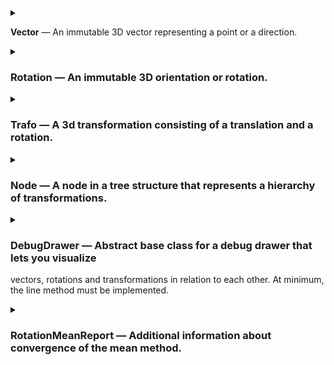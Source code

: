 
<details>
<summary>

__Vector__ — An immutable 3D vector representing a point or a direction.

</summary>


<details>
<summary>
  
__zero__ — Create a zero vector.

</summary>

```py
zero() -> 'Vector'
```

</details>


<details>
<summary>ex — Create a unit vector in x-direction.</summary>

```py
ex() -> 'Vector'
```

</details>


<details>
<summary>ey — Create a unit vector in y-direction.</summary>

```py
ey() -> 'Vector'
```

</details>


<details>
<summary>ez — Create a unit vector in z-direction.</summary>

```py
ez() -> 'Vector'
```

</details>


<details>
<summary>rand_box — Create a random vector with uniform distribution within a box.</summary>

```py
rand_box(min: Sequence[float] = (0.0, 0.0, 0.0), max: Sequence[float] = (1.0, 1.0, 1.0), generator: random.Random = <module 'random' from '/usr/lib/python3.12/random.py'>) -> 'Vector'
```

</details>


<details>
<summary>rand_sphere — Create a random vector with uniform distribution on or in a sphere.</summary>

```py
rand_sphere(radius: float = 1.0, center: Optional[ForwardRef('Vector')] = None, fill: bool = False, generator: random.Random = <module 'random' from '/usr/lib/python3.12/random.py'>) -> 'Vector'
```

</details>


<details>
<summary>__eq__ — Check equality with another vector; true if all elements are equal.</summary>

```py
__eq__(self, other: object) -> bool
```

</details>


<details>
<summary>__ne__ — Check inequality with another vector; true if any element is unequal.</summary>

```py
__ne__(self, other: object) -> bool
```

</details>


<details>
<summary>__add__ — Add another vector element-wise.
Note that this violates LSP for tuples which are expected to concatenate instead.</summary>

```py
__add__(self, other: 'Vector') -> 'Vector'
```

</details>


<details>
<summary>__neg__ — Return the negated vector.</summary>

```py
__neg__(self) -> 'Vector'
```

</details>


<details>
<summary>__sub__ — Subtract another vector.</summary>

```py
__sub__(self, other: 'Vector') -> 'Vector'
```

</details>


<details>
<summary>__mul__ — Multiply by a scalar element-wise.
Note that this violates LSP for tuples which are expected to repeat instead.</summary>

```py
__mul__(self, scalar: float) -> 'Vector'
```

</details>


<details>
<summary>__rmul__ — Multiply by a scalar element-wise.
Note that this violates LSP for tuples which are expected to repeat instead.</summary>

```py
__rmul__(self, scalar: float) -> 'Vector'
```

</details>


<details>
<summary>__truediv__ — Divide by a scalar element-wise.</summary>

```py
__truediv__(self, scalar: float) -> 'Vector'
```

</details>


<details>
<summary>dot — Calculate the dot product with another vector.</summary>

```py
dot(self, other: 'Vector') -> float
```

</details>


<details>
<summary>cross — Calculate the cross product with another vector.</summary>

```py
cross(self, other: 'Vector') -> 'Vector'
```

</details>


<details>
<summary>norm — Calculate the Euclidean norm (length) of the vector.</summary>

```py
norm(self) -> float
```

</details>


<details>
<summary>length — Calculate the length (Euclidean norm) of the vector.</summary>

```py
length(self) -> float
```

</details>


<details>
<summary>normalized — Return a normalized (unit) vector with the same direction; raises when called on a zero vector.</summary>

```py
normalized(self) -> 'Vector'
```

</details>


<details>
<summary>perp — Calculate a vector perpendicular to this vector;
if other is given, the result is perpendicular to both.
Raises when called on a zero vector or when the vectors are parallel.</summary>

```py
perp(self, other: Optional[ForwardRef('Vector')] = None) -> 'Vector'
```

</details>


<details>
<summary>make_basis — Create an orthonormal basis from two vectors;
the direction of the first vector is preserved,
the second is made perpendicular to the first,
the third is perpendicular to the first two.
Raises when called on a zero vector or when the vectors are parallel.</summary>

```py
make_basis(v1: 'Vector', v2: 'Vector') -> Tuple[ForwardRef('Vector'), ForwardRef('Vector'), ForwardRef('Vector')]
```

</details>


<details>
<summary>distance_to — Calculate the Euclidean distance to another vector.</summary>

```py
distance_to(self, other: 'Vector') -> float
```

</details>


<details>
<summary>angle_to — Calculate the angle to another vector.</summary>

```py
angle_to(self, other: 'Vector') -> float
```

</details>


<details>
<summary>lerp — Linearly interpolate between two vectors.</summary>

```py
lerp(self, other: 'Vector', f: float) -> 'Vector'
```

</details>


<details>
<summary>mean — Calculate the weighted mean of a sequence of vectors.
Raises when called with an empty sequence or when the sum of weights is zero.</summary>

```py
mean(vectors: Iterable[ForwardRef('Vector')], weights: Optional[Iterable[float]] = None) -> 'Vector'
```

</details>


<details>
<summary>__str__ — Return a string representation of the vector.</summary>

```py
__str__(self) -> str
```

</details>


<details>
<summary>__format__ — Return a formatted string representation of the vector;
the format_spec is applied to each element.</summary>

```py
__format__(self, format_spec: str) -> str
```

</details>


<details>
<summary>__repr__ — Return an eval-able string representation of the vector.</summary>

```py
__repr__(self) -> str
```

</details>

</details>



<details>
<summary>

### Rotation — An immutable 3D orientation or rotation.

</summary>


<details>
<summary>__setattr__ — (no docstring)</summary>

```py
__setattr__(self, name: str, value: float) -> None
```

</details>


<details>
<summary>__delattr__ — (no docstring)</summary>

```py
__delattr__(self, name: str) -> None
```

</details>


<details>
<summary>__new__ — Construct a rotation from quaternion components without normalization,
intended only for use in classmethods. Use from_quat instead.</summary>

```py
__new__(cls: Type[~_T], *, x: float = 0.0, y: float = 0.0, z: float = 0.0, w: float = 1.0) -> ~_T
```

</details>


<details>
<summary>__init__ — Create the identity rotation.</summary>

```py
__init__(self) -> None
```

</details>


<details>
<summary>identity — Create the identity rotation while being extra explicit about it.</summary>

```py
identity() -> 'Rotation'
```

</details>


<details>
<summary>x — Create a rotation about the x-axis.</summary>

```py
x(angle: float) -> 'Rotation'
```

</details>


<details>
<summary>y — Create a rotation about the y-axis.</summary>

```py
y(angle: float) -> 'Rotation'
```

</details>


<details>
<summary>z — Create a rotation about the z-axis.</summary>

```py
z(angle: float) -> 'Rotation'
```

</details>


<details>
<summary>from_quat — Create a rotation from quaternion components.
Raises an error if the norm deviates from 1 beyond the specified tolerance
or if all components are 0.</summary>

```py
from_quat(*, x: float, y: float, z: float, w: float, tolerance: float = 7.4e-09) -> 'Rotation'
```

</details>


<details>
<summary>as_quat — Return the quaternion components in the specified order.</summary>

```py
as_quat(self, order: Literal['xyzw', 'wxyz']) -> Tuple[float, float, float, float]
```

</details>


<details>
<summary>from_axis_angle — Create a rotation from an axis and an angle.</summary>

```py
from_axis_angle(axis: trafo.trafo.Vector, angle: float) -> 'Rotation'
```

</details>


<details>
<summary>as_axis_angle — Return the axis and angle of the rotation.
The angle is in the range [0, pi).
If the angle is 0, the axis is (1, 0, 0).</summary>

```py
as_axis_angle(self) -> Tuple[trafo.trafo.Vector, float]
```

</details>


<details>
<summary>from_rotvec — Create a rotation from a rotation vector.
(The rotation vector is the axis of rotation scaled by the angle of rotation.)</summary>

```py
from_rotvec(rotvec: trafo.trafo.Vector) -> 'Rotation'
```

</details>


<details>
<summary>as_rotvec — Return the rotation vector of the rotation.
(The rotation vector is the axis of rotation scaled by the angle of rotation.)</summary>

```py
as_rotvec(self) -> trafo.trafo.Vector
```

</details>


<details>
<summary>from_matrix — Create a rotation from a 3x3 rotation matrix.</summary>

```py
from_matrix(matrix: Sequence[Sequence[float]], row_major: bool = True, check_matrix: bool = True) -> 'Rotation'
```

</details>


<details>
<summary>as_matrix — Return the rotation as a 3x3 rotation matrix.</summary>

```py
as_matrix(self, row_major: bool = True) -> List[List[float]]
```

</details>


<details>
<summary>basis — Return the basis vectors of the rotation.</summary>

```py
basis(self) -> Tuple[trafo.trafo.Vector, trafo.trafo.Vector, trafo.trafo.Vector]
```

</details>


<details>
<summary>compose — Compose a rotation from a sequence of rotations about x, y and z.
The sequence is an arbitrarily long string of axis identifiers, e.g. 'XY' or 'zyxZ'.
Use Capital letters for intrinsic rotations (rotate about the new, rotated axes),
use lowercase letters for extrinsic rotations (rotate about the world axes).
Intrinsic and extrinsic rotations can be mixed.</summary>

```py
compose(sequence: str, angles: Sequence[float]) -> 'Rotation'
```

</details>


<details>
<summary>from_euler — Create a rotation from Euler angles. The following orders are allowed:
ZXZ, XYX, YZY, ZYZ, XZX, YXY (proper Euler, intrinsic)
XYZ, YZX, ZXY, XZY, ZYX, YXZ (Tait-Bryan, intrinsic)
zxz, xyx, yzy, zyz, xzx, yxy (proper Euler, extrinsic)
xyz, yzx, zxy, xzy, zyx, yxz (Tait-Bryan, extrinsic)
intrinsic: rotate about the new, rotated axes
extrinsic: rotate about the original axes</summary>

```py
from_euler(order: str, angles: Sequence[float]) -> 'Rotation'
```

</details>


<details>
<summary>as_euler — Return the Euler angles of the rotation. The order is one of:
ZXZ, XYX, YZY, ZYZ, XZX, YXY (proper Euler, intrinsic)
XYZ, YZX, ZXY, XZY, ZYX, YXZ (Tait-Bryan, intrinsic)
zxz, xyx, yzy, zyz, xzx, yxy (proper Euler, extrinsic)
xyz, yzx, zxy, xzy, zyx, yxz (Tait-Bryan, extrinsic)
intrinsic: rotate about the new, rotated axes
extrinsic: rotate about the original axes
In case of a singularity, the first angle is set to 0 for extrinsic rotations,
the third angle is set to 0 for intrinsic rotations.</summary>

```py
as_euler(self, order: str) -> Tuple[float, float, float]
```

</details>


<details>
<summary>from_ypr — Create a rotation from yaw, pitch and roll angles.</summary>

```py
from_ypr(yaw: float, pitch: float, roll: float) -> 'Rotation'
```

</details>


<details>
<summary>as_ypr — Return the yaw, pitch and roll angles of the rotation.
In case of a singularity, roll is set to 0.</summary>

```py
as_ypr(self) -> Tuple[float, float, float]
```

</details>


<details>
<summary>from_rpy — Create a rotation from roll, pitch and yaw angles.</summary>

```py
from_rpy(roll: float, pitch: float, yaw: float) -> 'Rotation'
```

</details>


<details>
<summary>as_rpy — Return the roll, pitch and yaw angles of the rotation.
In case of a singularity, roll is set to 0.</summary>

```py
as_rpy(self) -> Tuple[float, float, float]
```

</details>


<details>
<summary>rand — Create a random rotation with uniform distribution.</summary>

```py
rand(generator: random.Random = <module 'random' from '/usr/lib/python3.12/random.py'>) -> 'Rotation'
```

</details>


<details>
<summary>_rotate_vector — Rotate a vector by the rotation.</summary>

```py
_rotate_vector(self, other: trafo.trafo.Vector) -> trafo.trafo.Vector
```

</details>


<details>
<summary>_rotate_quat — Combine two rotations (quaternion multiplication).</summary>

```py
_rotate_quat(self, other: 'Rotation') -> Tuple[float, float, float, float]
```

</details>


<details>
<summary>__matmul__ — Combine two rotations.</summary>

```py
__matmul__(self, other: Union[ForwardRef('Rotation'), trafo.trafo.Vector, Iterable[trafo.trafo.Vector]]) -> Union[ForwardRef('Rotation'), trafo.trafo.Vector, Iterable[trafo.trafo.Vector]]
```

</details>


<details>
<summary>__matmul__ — Rotate a vector.</summary>

```py
__matmul__(self, other: Union[ForwardRef('Rotation'), trafo.trafo.Vector, Iterable[trafo.trafo.Vector]]) -> Union[ForwardRef('Rotation'), trafo.trafo.Vector, Iterable[trafo.trafo.Vector]]
```

</details>


<details>
<summary>__matmul__ — Rotate a sequence of vectors.</summary>

```py
__matmul__(self, other: Union[ForwardRef('Rotation'), trafo.trafo.Vector, Iterable[trafo.trafo.Vector]]) -> Union[ForwardRef('Rotation'), trafo.trafo.Vector, Iterable[trafo.trafo.Vector]]
```

</details>


<details>
<summary>__matmul__ — Combine two rotations or rotate a vector or sequence of vectors.</summary>

```py
__matmul__(self, other: Union[ForwardRef('Rotation'), trafo.trafo.Vector, Iterable[trafo.trafo.Vector]]) -> Union[ForwardRef('Rotation'), trafo.trafo.Vector, Iterable[trafo.trafo.Vector]]
```

</details>


<details>
<summary>inverse — Return the inverse rotation such that self @ self.inverse() == Rotation.identity().</summary>

```py
inverse(self) -> 'Rotation'
```

</details>


<details>
<summary>angle_to — Calculate the angle to another rotation.</summary>

```py
angle_to(self, other: 'Rotation') -> float
```

</details>


<details>
<summary>axis_angle_to — Calculate the axis and angle to another rotation.</summary>

```py
axis_angle_to(self, other: 'Rotation') -> Tuple[trafo.trafo.Vector, float]
```

</details>


<details>
<summary>lerp — Linearly interpolate between two rotations.</summary>

```py
lerp(self, other: 'Rotation', f: float) -> 'Rotation'
```

</details>


<details>
<summary>mean — (no docstring)</summary>

```py
mean(rotations: Iterable[ForwardRef('Rotation')], weights: Optional[Iterable[float]] = None, epsilon: float = 7.4e-09, max_iterations: int = 20, return_report: bool = False) -> Union[ForwardRef('Rotation'), Tuple[ForwardRef('Rotation'), trafo.trafo.Rotation.RotationMeanReport]]
```

</details>


<details>
<summary>mean — (no docstring)</summary>

```py
mean(rotations: Iterable[ForwardRef('Rotation')], weights: Optional[Iterable[float]] = None, epsilon: float = 7.4e-09, max_iterations: int = 20, return_report: bool = False) -> Union[ForwardRef('Rotation'), Tuple[ForwardRef('Rotation'), trafo.trafo.Rotation.RotationMeanReport]]
```

</details>


<details>
<summary>mean — Calculate the mean of a sequence of rotations.
Uses the NASA algorithm (https://ntrs.nasa.gov/citations/20070017872).
Raises when called with an empty sequence or when the sum of weights is zero.
Set return_report to True to get additional information about convergence.</summary>

```py
mean(rotations: Iterable[ForwardRef('Rotation')], weights: Optional[Iterable[float]] = None, epsilon: float = 7.4e-09, max_iterations: int = 20, return_report: bool = False) -> Union[ForwardRef('Rotation'), Tuple[ForwardRef('Rotation'), trafo.trafo.Rotation.RotationMeanReport]]
```

</details>


<details>
<summary>rotated_towards — Return a rotated version of the rotation such that the local pointer is rotated
towards the global point_along direction. Use interpolate to blend between the two.</summary>

```py
rotated_towards(self, pointer: trafo.trafo.Vector, point_along: trafo.trafo.Vector, interpolate: float = 1.0) -> 'Rotation'
```

</details>


<details>
<summary>__eq__ — Check if two rotations are equal.</summary>

```py
__eq__(self, other: object) -> bool
```

</details>


<details>
<summary>__invert__ — Return the inverse rotation such that r @ ~r == Rotation.identity().</summary>

```py
__invert__(self) -> 'Rotation'
```

</details>


<details>
<summary>__str__ — Return a string representation of the rotation.
Note that opposite quaternions represent the same rotation and are considered equal
whereas their string representations are different.</summary>

```py
__str__(self) -> str
```

</details>


<details>
<summary>__format__ — Return a formatted string representation of the rotation;
the format_spec is applied to each element.
Note that opposite quaternions represent the same rotation and are considered equal
whereas their string representations are different.</summary>

```py
__format__(self, format_spec: str) -> str
```

</details>


<details>
<summary>__repr__ — Return an eval-able string representation of the rotation.
Note that opposite quaternions represent the same rotation and are considered equal
whereas their string representations are different.</summary>

```py
__repr__(self) -> str
```

</details>


<details>
<summary>__hash__ — Return a hash of the rotation. Quaternions with opposite signs are equal
and return the same hash.</summary>

```py
__hash__(self) -> int
```

</details>

</details>



<details>
<summary>

### Trafo — A 3d transformation consisting of a translation and a rotation.

</summary>


<details>
<summary>__init__ — Create a transformation from a translation and a rotation.</summary>

```py
__init__(self, *, t: trafo.trafo.Vector = Vector(0.0, 0.0, 0.0), r: trafo.trafo.Rotation = Rotation.from_quat(x=0.0, y=0.0, z=0.0, w=1.0))
```

</details>


<details>
<summary>identity — Return the identity transformation.</summary>

```py
identity() -> 'Trafo'
```

</details>


<details>
<summary>from_matrix — Create a transformation from a 3x4 or 4x4 homogeneous transformation matrix.</summary>

```py
from_matrix(matrix: Sequence[Sequence[float]], row_major: bool = True, check_matrix: bool = True) -> 'Trafo'
```

</details>


<details>
<summary>as_matrix — Return the transformation as a 3x4 or 4x4 homogeneous transformation matrix.</summary>

```py
as_matrix(self, row_major: bool = True, num_rows: Literal[3, 4] = 4) -> List[List[float]]
```

</details>


<details>
<summary>from_dh — (no docstring)</summary>

```py
from_dh(*, a: float = 0.0, alpha: float = 0.0, theta: float = 0.0, s: float = 0.0, r: float = 0.0, d: float = 0.0) -> 'Trafo'
```

</details>


<details>
<summary>from_dh — (no docstring)</summary>

```py
from_dh(*, a: float = 0.0, alpha: float = 0.0, theta: float = 0.0, s: float = 0.0, r: float = 0.0, d: float = 0.0) -> 'Trafo'
```

</details>


<details>
<summary>from_dh — (no docstring)</summary>

```py
from_dh(*, a: float = 0.0, alpha: float = 0.0, theta: float = 0.0, s: float = 0.0, r: float = 0.0, d: float = 0.0) -> 'Trafo'
```

</details>


<details>
<summary>from_dh — (no docstring)</summary>

```py
from_dh(*, a: float = 0.0, alpha: float = 0.0, theta: float = 0.0, s: float = 0.0, r: float = 0.0, d: float = 0.0) -> 'Trafo'
```

</details>


<details>
<summary>from_dh — Create a transformation from Denavit-Hartenberg parameters.
https://en.wikipedia.org/wiki/Denavit%E2%80%93Hartenberg_parameters
s or d: offset along previous z to the common normal
theta: angle about previous z from old x to new x
r or a: length of the common normal
alpha: angle about common normal, from old z axis to new z axis</summary>

```py
from_dh(*, a: float = 0.0, alpha: float = 0.0, theta: float = 0.0, s: float = 0.0, r: float = 0.0, d: float = 0.0) -> 'Trafo'
```

</details>


<details>
<summary>look_at — (no docstring)</summary>

```py
look_at(*, eye: trafo.trafo.Vector, look_axis: trafo.trafo.Vector, look_at: Optional[trafo.trafo.Vector] = None, look_along: Optional[trafo.trafo.Vector] = None, up_axis: trafo.trafo.Vector, up: trafo.trafo.Vector) -> 'Trafo'
```

</details>


<details>
<summary>look_at — (no docstring)</summary>

```py
look_at(*, eye: trafo.trafo.Vector, look_axis: trafo.trafo.Vector, look_at: Optional[trafo.trafo.Vector] = None, look_along: Optional[trafo.trafo.Vector] = None, up_axis: trafo.trafo.Vector, up: trafo.trafo.Vector) -> 'Trafo'
```

</details>


<details>
<summary>look_at — Create a transformation that looks at a target point.
eye: location
look_axis: local view direction (from eye towards target)
look_at: target if target is a point
look_along: target if target is a direction
up_axis: local up direction
up: global up direction</summary>

```py
look_at(*, eye: trafo.trafo.Vector, look_axis: trafo.trafo.Vector, look_at: Optional[trafo.trafo.Vector] = None, look_along: Optional[trafo.trafo.Vector] = None, up_axis: trafo.trafo.Vector, up: trafo.trafo.Vector) -> 'Trafo'
```

</details>


<details>
<summary>__matmul__ — Combine two transformations.</summary>

```py
__matmul__(self, other: Union[ForwardRef('Trafo'), trafo.trafo.Vector, Iterable[trafo.trafo.Vector]]) -> Union[ForwardRef('Trafo'), trafo.trafo.Vector, Iterable[trafo.trafo.Vector]]
```

</details>


<details>
<summary>__matmul__ — Transform a point. (Use myTrafo.r @ myVector to transform a direction).</summary>

```py
__matmul__(self, other: Union[ForwardRef('Trafo'), trafo.trafo.Vector, Iterable[trafo.trafo.Vector]]) -> Union[ForwardRef('Trafo'), trafo.trafo.Vector, Iterable[trafo.trafo.Vector]]
```

</details>


<details>
<summary>__matmul__ — Transform a sequence of points.</summary>

```py
__matmul__(self, other: Union[ForwardRef('Trafo'), trafo.trafo.Vector, Iterable[trafo.trafo.Vector]]) -> Union[ForwardRef('Trafo'), trafo.trafo.Vector, Iterable[trafo.trafo.Vector]]
```

</details>


<details>
<summary>__matmul__ — Combine two transformations or transform a point or sequence of points.
Use myTrafo.r @ myVector to transform a direction.</summary>

```py
__matmul__(self, other: Union[ForwardRef('Trafo'), trafo.trafo.Vector, Iterable[trafo.trafo.Vector]]) -> Union[ForwardRef('Trafo'), trafo.trafo.Vector, Iterable[trafo.trafo.Vector]]
```

</details>


<details>
<summary>inverse — Return the inverse transformation such that t @ t.inverse() == Trafo.identity().</summary>

```py
inverse(self) -> 'Trafo'
```

</details>


<details>
<summary>lerp — Linearly interpolate between two transformations.</summary>

```py
lerp(self, other: 'Trafo', f: float) -> 'Trafo'
```

</details>


<details>
<summary>mean — Calculate the weighted mean of a sequence of transformations.</summary>

```py
mean(trafos: Iterable[ForwardRef('Trafo')], weights: Optional[Iterable[float]] = None) -> 'Trafo'
```

</details>


<details>
<summary>rotated_towards — (no docstring)</summary>

```py
rotated_towards(self, pointer: trafo.trafo.Vector, *, point_at: Optional[trafo.trafo.Vector] = None, point_along: Optional[trafo.trafo.Vector] = None, interpolate: float = 1.0) -> 'Trafo'
```

</details>


<details>
<summary>rotated_towards — (no docstring)</summary>

```py
rotated_towards(self, pointer: trafo.trafo.Vector, *, point_at: Optional[trafo.trafo.Vector] = None, point_along: Optional[trafo.trafo.Vector] = None, interpolate: float = 1.0) -> 'Trafo'
```

</details>


<details>
<summary>rotated_towards — Return a rotated version of the transformation
such that the local pointer is rotated towards
the global target point (point_at) or direction (point_along).
Use interpolate to blend between current and target.</summary>

```py
rotated_towards(self, pointer: trafo.trafo.Vector, *, point_at: Optional[trafo.trafo.Vector] = None, point_along: Optional[trafo.trafo.Vector] = None, interpolate: float = 1.0) -> 'Trafo'
```

</details>


<details>
<summary>__eq__ — Check if two transformations are equal.</summary>

```py
__eq__(self, other: object) -> bool
```

</details>


<details>
<summary>__invert__ — Return the inverse transformation such that t @ ~t == Trafo.identity().</summary>

```py
__invert__(self) -> 'Trafo'
```

</details>


<details>
<summary>__str__ — Return a string representation of the transformation.</summary>

```py
__str__(self) -> str
```

</details>


<details>
<summary>__format__ — Return a formatted string representation of the transformation.
The format_spec is applied to each element.</summary>

```py
__format__(self, format_spec: str) -> str
```

</details>


<details>
<summary>__repr__ — Return an eval-able string representation of the transformation.</summary>

```py
__repr__(self) -> str
```

</details>

</details>



<details>
<summary>

### Node — A node in a tree structure that represents a hierarchy of transformations.

</summary>


<details>
<summary>__init__ — Create a node with a parent, a transformation in relation to the parent
and a label for debugging and visualizing.</summary>

```py
__init__(self, parent: Optional[ForwardRef('Node')], trafo: trafo.trafo.Trafo, label: str = '')
```

</details>


<details>
<summary>attach_to — Attach the node to a new parent.
If keep_relative_trafo is True, the transformation of the node is updated
to keep the relative transformation to the new parent the same.</summary>

```py
attach_to(self, new_parent: Optional[ForwardRef('Node')], keep_relative_trafo: bool = False) -> None
```

</details>


<details>
<summary>get_parent — Return the parent node.</summary>

```py
get_parent(self) -> Optional[ForwardRef('Node')]
```

</details>


<details>
<summary>get_children — Return the child nodes. (Returns a copy of the list that can be modified.)</summary>

```py
get_children(self) -> list['Node']
```

</details>


<details>
<summary>__rshift__ — Return the transformation from the Node to another Node in the hierarchy.</summary>

```py
__rshift__(self, other: 'Node') -> trafo.trafo.Trafo
```

</details>

</details>



<details>
<summary>

### DebugDrawer — Abstract base class for a debug drawer that lets you visualize
vectors, rotations and transformations in relation to each other.
At minimum, the line method must be implemented.

</summary>


<details>
<summary>__init__ — Create a debug drawer. The settings are used in the default implementations
of the drawing methods, subclasses are free to ignore them.</summary>

```py
__init__(self, up: trafo.trafo.Vector = Vector(0.0, 0.0, 1.0), arrow_length: float = 1.0, font_size: float = 0.1, text_direction: trafo.trafo.Vector = Vector(1.0, 0.0, 0.0))
```

</details>


<details>
<summary>line — Draw a line.</summary>

```py
line(self, start: trafo.trafo.Vector, end: trafo.trafo.Vector, color: Literal['default', 'x-red', 'y-green', 'z-blue']) -> None
```

</details>


<details>
<summary>arrow — Draw an arrow.</summary>

```py
arrow(self, start: trafo.trafo.Vector, end: trafo.trafo.Vector, color: Literal['default', 'x-red', 'y-green', 'z-blue']) -> None
```

</details>


<details>
<summary>point — Draw a point.</summary>

```py
point(self, position: trafo.trafo.Vector) -> None
```

</details>


<details>
<summary>vector — Draw a vector as an arrow from the origin.</summary>

```py
vector(self, vector: trafo.trafo.Vector) -> None
```

</details>


<details>
<summary>rotation — Draw a rotation as a rotated coordinate frame.</summary>

```py
rotation(self, rotation: trafo.trafo.Rotation) -> None
```

</details>


<details>
<summary>trafo — Draw a transformation as a transformed coordinate frame.</summary>

```py
trafo(self, trafo: trafo.trafo.Trafo) -> None
```

</details>


<details>
<summary>text — Draw text at a position.</summary>

```py
text(self, position: trafo.trafo.Vector, text: str) -> None
```

</details>


<details>
<summary>node — Draw a node - a Trafo with an arrow from the origin and a label;
origin and Trafo can be shifted by offset.</summary>

```py
node(self, node: trafo.trafo.Node, offset: trafo.trafo.Trafo = Trafo(t=Vector(0.0, 0.0, 0.0), r=Rotation.from_quat(x=0.0, y=0.0, z=0.0, w=1.0))) -> None
```

</details>


<details>
<summary>tree — Draw a tree of Trafos starting at the root node, shifted by offset.</summary>

```py
tree(self, root: trafo.trafo.Node, offset: trafo.trafo.Trafo = Trafo(t=Vector(0.0, 0.0, 0.0), r=Rotation.from_quat(x=0.0, y=0.0, z=0.0, w=1.0))) -> None
```

</details>

</details>



<details>
<summary>

### RotationMeanReport — Additional information about convergence of the mean method.

</summary>

</details>

